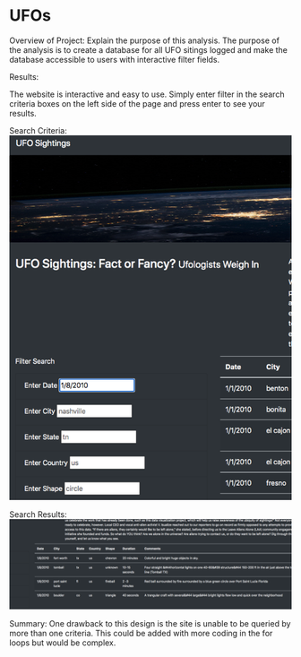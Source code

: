 # UFOs

Overview of Project: Explain the purpose of this analysis.
The purpose of the analysis is to create a database for all UFO sitings logged and make the database accessible to users with interactive filter fields. 

Results:

The website is interactive and easy to use. Simply enter filter in the search criteria boxes on the left side of the page and press enter to see your results.

Search Criteria:
![](static/images/Enter_Field.png)

Search Results:
![](static/images/Results.png)


Summary: 
One drawback to this design is the site  is unable to be queried by more than one criteria. This could be added with more coding in the for loops but would be complex. 